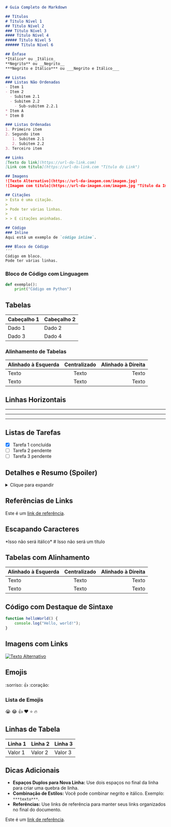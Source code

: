 
```markdown
# Guia Completo de Markdown

## Títulos
# Título Nível 1
## Título Nível 2
### Título Nível 3
#### Título Nível 4
##### Título Nível 5
###### Título Nível 6

## Ênfase
*Itálico* ou _Itálico_
**Negrito** ou __Negrito__
***Negrito e Itálico*** ou ___Negrito e Itálico___

## Listas
### Listas Não Ordenadas
- Item 1
- Item 2
  - Subitem 2.1
  - Subitem 2.2
    - Sub-subitem 2.2.1
* Item A
* Item B

### Listas Ordenadas
1. Primeiro item
2. Segundo item
   1. Subitem 2.1
   2. Subitem 2.2
3. Terceiro item

## Links
[Texto do link](https://url-do-link.com)
[Link com título](https://url-do-link.com "Título do Link")

## Imagens
![Texto Alternativo](https://url-da-imagem.com/imagem.jpg)
![Imagem com título](https://url-da-imagem.com/imagem.jpg "Título da Imagem")

## Citações
> Esta é uma citação.
> 
> Pode ter várias linhas.
>
> > E citações aninhadas.

## Código
### Inline
Aqui está um exemplo de `código inline`.

### Bloco de Código
´´´
Código em bloco.
Pode ter várias linhas.
```

### Bloco de Código com Linguagem
```python
def exemplo():
    print("Código em Python")
```

## Tabelas
| Cabeçalho 1 | Cabeçalho 2 |
|-------------|-------------|
| Dado 1      | Dado 2      |
| Dado 3      | Dado 4      |

### Alinhamento de Tabelas
| Alinhado à Esquerda | Centralizado     | Alinhado à Direita |
|:--------------------|:----------------:|-------------------:|
| Texto               | Texto            | Texto              |
| Texto               | Texto            | Texto              |

## Linhas Horizontais
---
***
___

## Listas de Tarefas
- [x] Tarefa 1 concluída
- [ ] Tarefa 2 pendente
- [ ] Tarefa 3 pendente

## Detalhes e Resumo (Spoiler)
<details>
  <summary>Clique para expandir</summary>
  Este conteúdo estará oculto até que o usuário clique no resumo.
</details>

## Referências de Links
Este é um [link de referência][1].

[1]: https://url-do-link.com

## Escapando Caracteres
\*Isso não será itálico\*
\# Isso não será um título

## Tabelas com Alinhamento
| Alinhado à Esquerda | Centralizado     | Alinhado à Direita |
|:--------------------|:----------------:|-------------------:|
| Texto               | Texto            | Texto              |
| Texto               | Texto            | Texto              |

## Código com Destaque de Sintaxe
```javascript
function helloWorld() {
    console.log("Hello, world!");
}
```

## Imagens com Links
[![Texto Alternativo](https://url-da-imagem.com/imagem.jpg)](https://url-do-link.com)

## Emojis
:sorriso: :+1: :coração:

### Lista de Emojis
:sob: :joy: :thumbsup: :heart: :star: :fire:

## Linhas de Tabela
| Linha 1 | Linha 2 | Linha 3 |
|---------|---------|---------|
| Valor 1 | Valor 2 | Valor 3 |

## Dicas Adicionais

- **Espaços Duplos para Nova Linha:** Use dois espaços no final da linha para criar uma quebra de linha.
- **Combinação de Estilos:** Você pode combinar negrito e itálico. Exemplo: `***texto***`.
- **Referências:** Use links de referência para manter seus links organizados no final do documento.

Este é um [link de referência][1].

[1]: https://url-do-link.com
```

